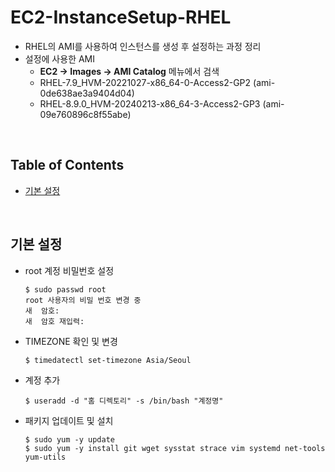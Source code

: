 # EC2-InstanceSetup-RHEL
- RHEL의 AMI를 사용하여 인스턴스를 생성 후 설정하는 과정 정리
- 설정에 사용한 AMI
	- <b>EC2 -> Images -> AMI Catalog</b> 메뉴에서 검색
	- RHEL-7.9_HVM-20221027-x86_64-0-Access2-GP2 (ami-0de638ae3a9404d04)
	- RHEL-8.9.0_HVM-20240213-x86_64-3-Access2-GP3 (ami-09e760896c8f55abe)
<br>

## Table of Contents
- [기본 설정](#기본-설정)
<br>

## 기본 설정
- root 계정 비밀번호 설정
    ```shell
    $ sudo passwd root
    root 사용자의 비밀 번호 변경 중
    새  암호:
    새  암호 재입력:
    ```

- TIMEZONE 확인 및 변경
    ```shell
    $ timedatectl set-timezone Asia/Seoul
    ```

- 계정 추가
    ```shell
    $ useradd -d "홈 디렉토리" -s /bin/bash "계정명"
    ```

- 패키지 업데이트 및 설치
    ```shell
    $ sudo yum -y update
    $ sudo yum -y install git wget sysstat strace vim systemd net-tools yum-utils
    ```
<br>